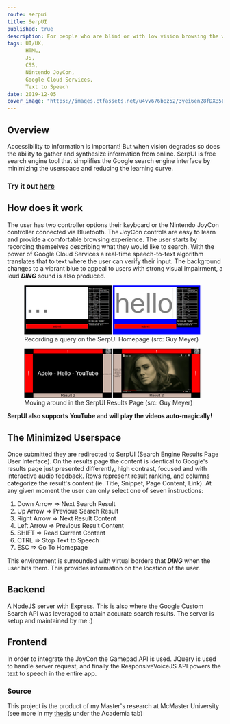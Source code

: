 ```yaml
---
route: serpui
title: SerpUI
published: true
description: For people who are blind or with low vision browsing the web is confusing and inaccessible, here's a tool that reimagines Google results page to provide a more accesible experience.
tags: UI/UX,
      HTML,
      JS,
      CSS,
      Nintendo JoyCon,
      Google Cloud Services,
      Text to Speech
date: 2019-12-05
cover_image: "https://images.ctfassets.net/u4vv676b8z52/3yei6en28fDXB5LitfI3ZZ/328097a0a79669ee1b9224e8d8309f0d/Hero_Article_EyeExam-LittleBoy-compressor.jpg?fm=jpg&q=80"
---
```


## Overview

Accessibility to information is important! But when vision degrades so does the ability to gather and synthesize information from online. SerpUI is free search engine tool that simplifies the Google search engine interface by minimizing the userspace and reducing the learning curve. 

### Try it out [here](https://serpui-heroku.herokuapp.com/)

## How does it work

The user has two controller options their keyboard or the Nintendo JoyCon controller connected via Bluetooth. The JoyCon controls are easy to learn and provide a comfortable browsing experience. The user starts by recording themselves describing what they would like to search. With the power of Google Cloud Services a real-time speech-to-text algorithm translates that to text where the user can verify their input. The background changes to a vibrant blue to appeal to users with strong visual impairment, a loud ***DING*** sound is also produced.


<figure class="figure">
    <img src="https://raw.githubusercontent.com/theguymeyer/guymeyer_CV/master/res/serpui/serpui_homepage.png" alt="pacemaker testing station setup" width="48%" style="float: middle;"/>
    <img src="https://raw.githubusercontent.com/theguymeyer/guymeyer_CV/master/res/serpui/serpui_recording.png" alt="pacemaker testing station setup" width="48%" style="float: middle;"/>
    <figcaption>Recording a query on the SerpUI Homepage (src: Guy Meyer)</figcaption>
</figure>
<figure>
    <img src="https://raw.githubusercontent.com/theguymeyer/guymeyer_CV/master/res/serpui/serpui_serp_hello.png" alt="pacemaker testing station setup" width="48%" style="float: middle;"/>
    <img src="https://raw.githubusercontent.com/theguymeyer/guymeyer_CV/master/res/serpui/serpui_youtube.png" alt="pacemaker testing station setup" width="48%" style="float: middle;"/>
    <figcaption>Moving around in the SerpUI Results Page (src: Guy Meyer)</figcaption>
</figure>

**SerpUI also supports YouTube and will play the videos auto-magically!**

## The Minimized Userspace

Once submitted they are redirected to SerpUI (Search Engine Results Page User Interface). On the results page the content is identical to Google's results page just presented differently, high contrast, focused and with interactive audio feedback. Rows represent result ranking, and columns categorize the result's content (ie. Title, Snippet, Page Content, Link). At any given moment the user can only select one of seven instructions:

1. Down Arrow => Next Search Result
2. Up Arrow => Previous Search Result
3. Right Arrow => Next Result Content
4. Left Arrow => Previous Result Content
5. SHIFT => Read Current Content
6. CTRL => Stop Text to Speech
7. ESC => Go To Homepage

This environment is surrounded with virtual borders that ***DING*** when the user hits them. This provides information on the location of the user. 

## Backend

A NodeJS server with Express. This is also where the Google Custom Search API was leveraged to attain accurate search results. The server is setup and maintained by me :)

## Frontend

In order to integrate the JoyCon the Gamepad API is used. JQuery is used to handle server request, and finally the ResponsiveVoiceJS API powers the text to speech in the entire app. 

### Source

This project is the product of my Master's research at McMaster University (see more in my [thesis](http://hdl.handle.net/11375/25138) under the Academia tab)

